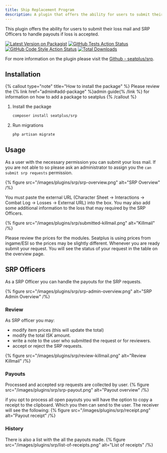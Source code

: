 ```yaml
---
title: Ship Replacement Program
description: A plugin that offers the ability for users to submit their loss mail.
---
```


This plugin offers the ability for users to submit their loss mail and SRP Officers to handle payouts if loss is accepted.

[![Latest Version on Packagist](https://img.shields.io/packagist/v/seatplus/srp.svg?style=flat-square)](https://packagist.org/packages/seatplus/srp)
[![GitHub Tests Action Status](https://img.shields.io/github/workflow/status/seatplus/srp/Laravel?label=Tests)](https://github.com/seatplus/srp/actions?query=workflow%3Alaravel+branch%3Adev)
[![GitHub Code Style Action Status](https://img.shields.io/github/workflow/status/seatplus/srp/Check%20&%20fix%20styling?label=code%20style)](https://github.com/seatplus/srp/actions?query=workflow%3A"Check+%26+fix+styling"+branch%3Adev)
[![Total Downloads](https://img.shields.io/packagist/dt/seatplus/srp.svg?style=flat-square)](https://packagist.org/packages/seatplus/srp)

For more information on the plugin please visit the [Github - seatplus/srp](https://github.com/seatplus/srp).

## Installation


{% callout type="note" title="How to install the package" %}
Please review the {% link href="admin#add-package" %}admin guide{% /link %} for information on how to add a package to seatplus
{% /callout %}

1) Install the package
    ```bash
    composer install seatplus/srp
    ```

2) Run migrations
    ```bash
    php artisan migrate
    ```

## Usage

As a user with the necessary permission you can submit your loss mail. If you are not able to so please ask an administrator to assign you the `can submit srp requests` permission.

{% figure src="/images/plugins/srp/srp-overview.png" alt="SRP Overview" /%}

You must paste the external URL (Character Sheet -> Interactions -> Combat Log -> Losses -> External URL) into the box. You may also add some additional information to the loss that may required by the SRP Officers.

{% figure src="/images/plugins/srp/submitted-killmail.png" alt="Killmail" /%}

Please review the prices for the modules. Seatplus is using prices from ingame/ESI so the prices may be slightly different. 
Whenever you are ready submit your request. 
You will see the status of your request in the table on the overview page.

## SRP Officers

As a SRP Officer you can handle the payouts for the SRP requests.

{% figure src="/images/plugins/srp/srp-admin-overview.png" alt="SRP Admin Overview" /%}

### Review
As SRP officer you may:
* modify item prices (this will update the total)
* modify the total ISK amount.
* write a note to the user who submitted the request or for reviewers.
* accept or reject the SRP requests.

{% figure src="/images/plugins/srp/review-killmail.png" alt="Review Killmail" /%}

### Payouts

Processed and accepted srp requests are collected by user. 
{% figure src="/images/plugins/srp/srp-payout.png" alt="Payout overview" /%}

if you opt to process all open payouts you will have the option to copy a receipt to the clipboard. Which you then can send to the user.
The receiver will see the following:
{% figure src="/images/plugins/srp/receipt.png" alt="Payout receipt" /%}

### History
There is also a list with the all the payouts made.
{% figure src="/images/plugins/srp/list-of-receipts.png" alt="List of receipts" /%}

